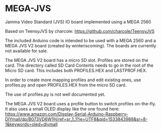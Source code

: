 # MEGA-JVS
Jamma Video Standard (JVS) IO board implemented using a MEGA 2560

Based on TeensyJVS by charcole: https://github.com/charcole/TeensyJVS

The included Arduino code is intended to be used with a MEGA 2560 and a MEGA JVS V2 board (created by winteriscoming).  The boards are currently not available for sale.

The MEGA JVS V2 board has a micro SD slot.  Profiles are stored on the card.  The directory called SD Card Contents needs to go in the root of the Micro SD card.  This includes both PROFILES.HEX and LASTPROF.HEX.

In order to create more mapping profiles and edit existing ones, use profiles.py and open PROFILES.HEX from the micro SD card.

The use of profiles.py is not well documented yet.

The MEGA JVS V2 board uses a profile button to switch profiles on-the-fly.  It also uses a small OLED display like the one found here: https://www.amazon.com/Display-Serial-Arduino-Raspberry-DIYmall/dp/B073VD6W1H/ref=sr_1_1?ie=UTF8&qid=1533843988&sr=8-1&keywords=oled+diymall
